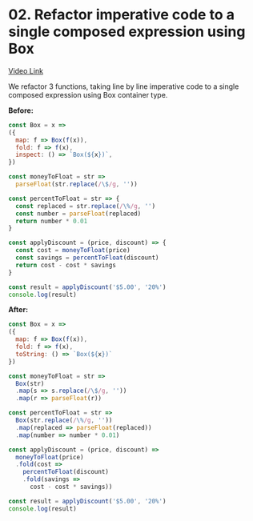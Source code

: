 # 02. Refactor imperative code to a single composed expression using Box
[Video Link](https://egghead.io/lessons/javascript-refactoring-imperative-code-to-a-single-composed-expression-using-box)

We refactor 3 functions, taking line by line imperative code to a single composed expression using Box container type.

**Before:**
```Javascript
const Box = x =>
({
  map: f => Box(f(x)),
  fold: f => f(x),
  inspect: () => `Box(${x})`,
})

const moneyToFloat = str =>
  parseFloat(str.replace(/\$/g, ''))

const percentToFloat = str => {
  const replaced = str.replace(/\%/g, '')
  const number = parseFloat(replaced)
  return number * 0.01
}

const applyDiscount = (price, discount) => {
  const cost = moneyToFloat(price)
  const savings = percentToFloat(discount)
  return cost - cost * savings
}

const result = applyDiscount('$5.00', '20%')
console.log(result)
```

**After:**
```Javascript
const Box = x =>
({
  map: f => Box(f(x)),
  fold: f => f(x),
  toString: () => `Box(${x})`
})

const moneyToFloat = str =>
  Box(str)
  .map(s => s.replace(/\$/g, ''))
  .map(r => parseFloat(r))

const percentToFloat = str =>
  Box(str.replace(/\%/g, ''))
  .map(replaced => parseFloat(replaced))
  .map(number => number * 0.01)

const applyDiscount = (price, discount) =>
  moneyToFloat(price)
  .fold(cost =>
    percentToFloat(discount)
    .fold(savings =>
      cost - cost * savings))

const result = applyDiscount('$5.00', '20%')
console.log(result)
```
